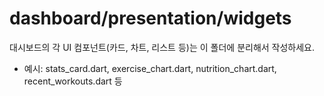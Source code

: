 # dashboard/presentation/widgets

대시보드의 각 UI 컴포넌트(카드, 차트, 리스트 등)는 이 폴더에 분리해서 작성하세요.

- 예시: stats_card.dart, exercise_chart.dart, nutrition_chart.dart, recent_workouts.dart 등 